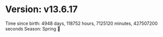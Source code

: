 # Version: v13.6.17
Time since birth: 4948 days, 118752 hours, 7125120 minutes, 427507200 seconds
Season: Spring 🌸
